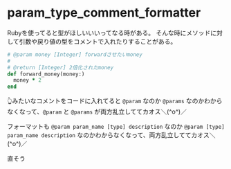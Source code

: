 # param_type_comment_formatter

Rubyを使ってると型がほしいいいってなる時がある。
そんな時にメソッドに対して引数や戻り値の型をコメントで入れたりすることがある。

```rb
# @param money [Integer] forwardさせたいmoney
#
# @return [Integer] 2倍化されたmoney
def forward_money(money:)
  money * 2
end
```

👆みたいなコメントをコードに入れてると `@param` なのか `@params` なのかわからなくなって、`@param` と `@params` が両方乱立しててカオス＼(^o^)／

フォーマットも `@param param_name [type] description` なのか `@param [type]  param_name description` なのかわからなくなって、両方乱立しててカオス＼(^o^)／

直そう
